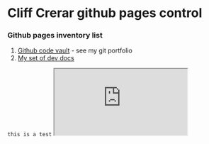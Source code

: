 # Cliff Crerar github pages control

### Github pages inventory list

1. [Github code vault](https://cliffcrerar.github.io/gitfolio/) - see my git portfolio
2. [My set of dev docs](http://http://devdocz.gq/)

<div>
  <code>this is a test</code>
  <iframe src="https://cliff-crerar.tech" name="my portal" seamless="seamless">
    
  <iframe width="1000px" hieght="auto" src="https://www.w3schools.com/jsref/dom_obj_event.asp">
  
  
<div>
